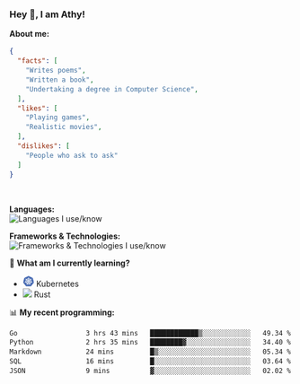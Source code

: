 ### Hey 👋, I am Athy!<br>

**About me:**


```json
{
  "facts": [
    "Writes poems",
    "Written a book",
    "Undertaking a degree in Computer Science",
  ],
  "likes": [
    "Playing games",
    "Realistic movies",
  ],
  "dislikes": [
    "People who ask to ask"
  ]
}
```
<br>


**Languages:**<br>
![Languages I use/know](https://skillicons.dev/icons?i=go,js,py,html,lua,java)

**Frameworks & Technologies:**<br />
![Frameworks & Technologies I use/know](https://skillicons.dev/icons?i=nodejs,nextjs,ts,react,express,docker,kubernetes,mysql,postgresql,mongodb,git,github,tailwind,prisma)

📙 **What am I currently learning?**

- <img height="20" src="https://github.com/devicons/devicon/blob/master/icons/kubernetes/kubernetes-plain.svg" />  Kubernetes
- <img height="20" src="https://cdn.jsdelivr.net/gh/devicons/devicon/icons/rust/rust-plain.svg" /> Rust

📊 **My recent programming:**

<!--START_SECTION:waka-->

```txt
Go                 3 hrs 43 mins   ████████████▒░░░░░░░░░░░░   49.34 %
Python             2 hrs 35 mins   ████████▓░░░░░░░░░░░░░░░░   34.40 %
Markdown           24 mins         █▒░░░░░░░░░░░░░░░░░░░░░░░   05.34 %
SQL                16 mins         █░░░░░░░░░░░░░░░░░░░░░░░░   03.64 %
JSON               9 mins          ▓░░░░░░░░░░░░░░░░░░░░░░░░   02.02 %
```

<!--END_SECTION:waka-->

